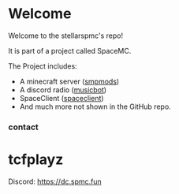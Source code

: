 # Welcome 
Welcome to the stellarspmc's repo!

It is part of a project called SpaceMC.

The Project includes:
- A minecraft server ([smpmods](https://github.com/stellarspmc/smpmods))
- A discord radio ([musicbot](https://github.com/stellarspmc/spmcradio))
- SpaceClient ([spaceclient](https://github.com/stellarspmc/spaceclient-revived))
- And much more not shown in the GitHub repo.

### contact
# tcfplayz
Discord: https://dc.spmc.fun
